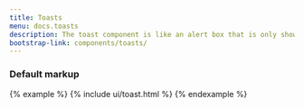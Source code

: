```yaml
---
title: Toasts
menu: docs.toasts
description: The toast component is like an alert box that is only shown for a couple of seconds when something happens (i.e. when the user clicks on a button, submits a form, etc.).
bootstrap-link: components/toasts/
---
```




### Default markup

{% example %}
{% include ui/toast.html %}
{% endexample %}

